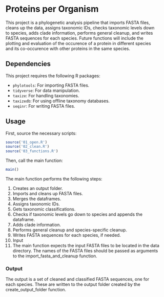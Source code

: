 # Proteins per Organism

This project is a phylogenetic analysis pipeline that imports FASTA files, cleans up the data, assigns taxonomic IDs, checks taxonomic levels down to species, adds clade information, performs general cleanup, and writes FASTA sequences for each species.
Future functions will include the plotting and evaluation of the occurence of a protein in different species and its co-occurence with other proteins in the same species.

## Dependencies

This project requires the following R packages:

- `phylotools`: For importing FASTA files.
- `tidyverse`: For data manipulation.
- `taxize`: For handling taxonomies.
- `taxizedb`: For using offline taxonomy databases.
- `seqinr`: For writing FASTA files.

## Usage

First, source the necessary scripts:

```R
source('01_open.R')
source('02_clean.R')
source('03_functions.R')
```

Then, call the main function:

```R
main()
```

The main function performs the following steps:

1. Creates an output folder.
1. Imports and cleans up FASTA files.
1. Merges the dataframes.
1. Assigns taxonomic IDs.
1. Gets taxonomic classifications.
1. Checks if taxonomic levels go down to species and appends the dataframe.
1. Adds clade information.
1. Performs general cleanup and species-specific cleanup.
1. Writes FASTA sequences for each species, if needed.
1. Input
1. The main function expects the input FASTA files to be located in the data directory. The names of the FASTA files should be passed as arguments to the import_fasta_and_cleanup function.

### Output
The output is a set of cleaned and classified FASTA sequences, one for each species. These are written to the output folder created by the create_output_folder function.
